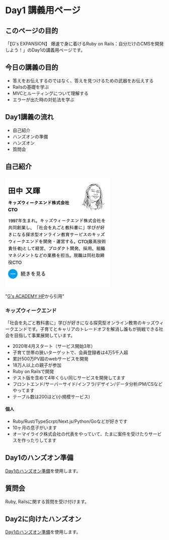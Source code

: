 # Day1 講義用ページ

## このページの目的

「【G's EXPANSION】 爆速で身に着けるRuby on Rails：自分だけのCMSを開発しよう！」のDay1の講義用ページです。

## 今日の講義の目的

- 答えをお伝えするのではなく、答えを見つけるための武器をお伝えする
- Railsの基礎を学ぶ
- MVCとルーティングについて理解する
- エラーが出た時の対処法を学ぶ

## Day1講義の流れ

- 自己紹介
- ハンズオンの準備
- ハンズオン
- 質問会

## 自己紹介

![img](./images/gs-profile.png)

"[G's ACADEMY HP](https://gsacademy.jp/mentor-lecturer)から引用"

### キッズウィークエンド

「社会を丸ごと教科書に」学びが好きになる探究型オンライン教育のキッズウィークエンドです。子育てとキャリアのトレードオフを解消し誰もが挑戦できる社会を目指して事業展開しています。

- 2020年4月スタート（サービス開始3年）
- 子育て世帯の狭いターゲットで、会員登録者は4万5千人超
- 累計500万PV超のwebサービスを開発
- 18万人以上の親子が参加
- Ruby on Railsで開発
- テスト版を含めて4年くらい同じサービスを開発してます
- フロントエンド/サーバーサイド/インフラ/デザイン/データ分析/PM/CSなどやってます
- テーブル数は200ほど(小規模サービス)

#### 個人

- Ruby/Rust/TypeScrpt/Next.js/Python/Goなどが好きです
- 10ヶ月の息子がいます
- オーマイライク株式会社の代表をやっていて、たまに案件を受けたりサービスを作ったりしてます

## Day1のハンズオン準備

[Day1のハンズオン準備](./handson.md)を使用します。

## 質問会

Ruby, Railsに関する質問を受け付けます。

## Day2に向けたハンズオン

[Day1のハンズオン準備](./handson.md)を使用します。
